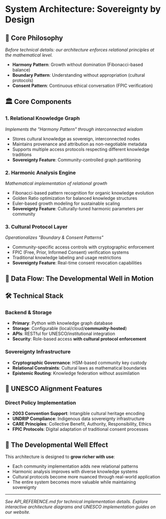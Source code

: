 # System Architecture: Sovereignty by Design

## 🎯 Core Philosophy
*Before technical details: our architecture enforces relational principles at the mathematical level.*
- **Harmony Pattern**: Growth without domination (Fibonacci-based balance)
- **Boundary Pattern**: Understanding without appropriation (cultural protocols)
- **Consent Pattern**: Continuous ethical conversation (FPIC verification)

## 🏛️ Core Components

### 1. Relational Knowledge Graph
*Implements the "Harmony Pattern" through interconnected wisdom*
- Stores cultural knowledge as sovereign, interconnected nodes
- Maintains provenance and attribution as non-negotiable metadata
- Supports multiple access protocols respecting different knowledge traditions
- **Sovereignty Feature**: Community-controlled graph partitioning

### 2. Harmonic Analysis Engine  
*Mathematical implementation of relational growth*
- Fibonacci-based pattern recognition for organic knowledge evolution
- Golden Ratio optimization for balanced knowledge structures
- Euler-based growth modeling for sustainable scaling
- **Sovereignty Feature**: Culturally-tuned harmonic parameters per community

### 3. Cultural Protocol Layer
*Operationalizes "Boundary & Consent Patterns"*
- Community-specific access controls with cryptographic enforcement
- FPIC (Free, Prior, Informed Consent) verification systems
- Traditional knowledge labeling and usage restrictions
- **Sovereignty Feature**: Real-time consent revocation capabilities

## 🌊 Data Flow: The Developmental Well in Motion

## 🛠️ Technical Stack

### Backend & Storage
- **Primary**: Python with knowledge graph database
- **Storage**: Configurable (local/cloud/**community-hosted**)
- **APIs**: RESTful for UNESCO/institutional integration
- **Security**: Role-based access **with cultural protocol enforcement**

### Sovereignty Infrastructure
- **Cryptographic Governance**: HSM-based community key custody
- **Relational Constraints**: Cultural laws as mathematical boundaries
- **Epistemic Routing**: Knowledge federation without assimilation

## 🎯 UNESCO Alignment Features

### Direct Policy Implementation
- **2003 Convention Support**: Intangible cultural heritage encoding
- **UNDRIP Compliance**: Indigenous data sovereignty infrastructure  
- **CARE Principles**: Collective Benefit, Authority, Responsibility, Ethics
- **FPIC Protocols**: Digital adaptation of traditional consent processes

## 🔄 The Developmental Well Effect

This architecture is designed to **grow richer with use**:
- Each community implementation adds new relational patterns
- Harmonic analysis improves with diverse knowledge systems
- Cultural protocols become more nuanced through real-world application
- The entire system becomes more valuable while maintaining sovereignty

---

*See API_REFERENCE.md for technical implementation details.*
*Explore interactive architecture diagrams and UNESCO implementation guides on our website.*
